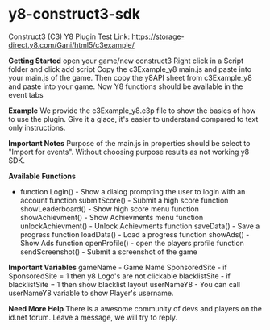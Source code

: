 # y8-construct3-sdk
Construct3 (C3) Y8 Plugin
Test Link: https://storage-direct.y8.com/Gani/html5/c3example/

**Getting Started**
open your game/new construct3
Right click in a Script folder and click add script
Copy the c3Example_y8 main.js and paste into your main.js of the game.
Then copy the y8API sheet from c3Example_y8 and paste into your game.
Now Y8 functions should be available in the event tabs

**Example**
We provide the c3Example_y8.c3p file to show the basics of how to use the plugin. Give it a glace, it's easier to understand compared to text only instructions.

**Important Notes**
Purpose of the main.js in properties should be select to "Import for events". Without choosing purpose results as not working y8 SDK.

**Available Functions**
- function Login() - Show a dialog prompting the user to login with an account
function submitScore() - Submit a high score
function showLeaderboard() - Show high score menu
function showAchievment() - Show Achievments menu
function unlockAchievment() - Unlock Achievments
function saveData() - Save a progress 
function loadData() - Load a progress
function showAds() - Show Ads
function openProfile() - open the players profile
function sendScreenshot() - Submit a screenshot of the game

**Important Variables**
gameName - Game Name
SponsoredSite -  if SponsoredSite = 1 then y8 Logo's are not clickable
blacklistSite - if blacklistSite = 1 then show blacklist layout 
userNameY8 - You can call userNameY8 variable to show Player's username.


**Need More Help**
There is a awesome community of devs and players on the id.net forum. Leave a message, we will try to reply.
